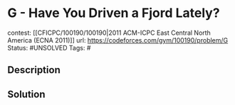 # G - Have You Driven a Fjord Lately?

contest: [[CFICPC/100190/100190|2011 ACM-ICPC East Central North America (ECNA 2011)]]
url: https://codeforces.com/gym/100190/problem/G
Status: #UNSOLVED
Tags: #

## Description

## Solution

